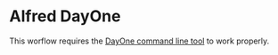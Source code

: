 # Alfred DayOne
This worflow requires the [DayOne command line
tool](https://dayone.zendesk.com/hc/en-us/articles/200258954-Day-One-Tools) to work properly.
